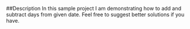 ##Description
In this sample project I am demonstrating how to add and subtract days from given date.
Feel free to suggest better solutions if you have.